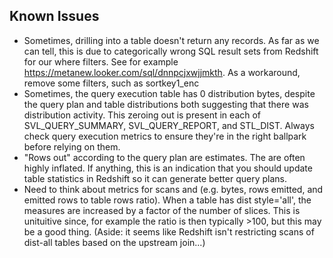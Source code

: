 

## Known Issues ##

- Sometimes, drilling into a table doesn't return any records. As far as we can tell, this is due to categorically wrong SQL result sets from Redshift for our where filters. See for example https://metanew.looker.com/sql/dnnpcjxwjjmkth. As a workaround, remove some filters, such as sortkey1_enc 
- Sometimes, the query execution table has 0 distribution bytes, despite the query plan and table distributions both suggesting that there was distribution activity. This zeroing out is present in each of SVL_QUERY_SUMMARY, SVL_QUERY_REPORT, and STL_DIST. Always check query execution metrics to ensure they're in the right ballpark before relying on them.
- "Rows out" according to the query plan are estimates. The are often highly inflated. If anything, this is an indication that you should update table statistics in Redshift so it can generate better query plans.
- Need to think about metrics for scans and (e.g. bytes, rows emitted, and emitted rows to table rows ratio). When a table has dist style='all', the measures are increased by a factor of the number of slices. This is unituitive since, for example the ratio is then typically >100, but this may be a good thing. (Aside: it seems like Redshift isn't restricting scans of dist-all tables based on the upstream join...)
